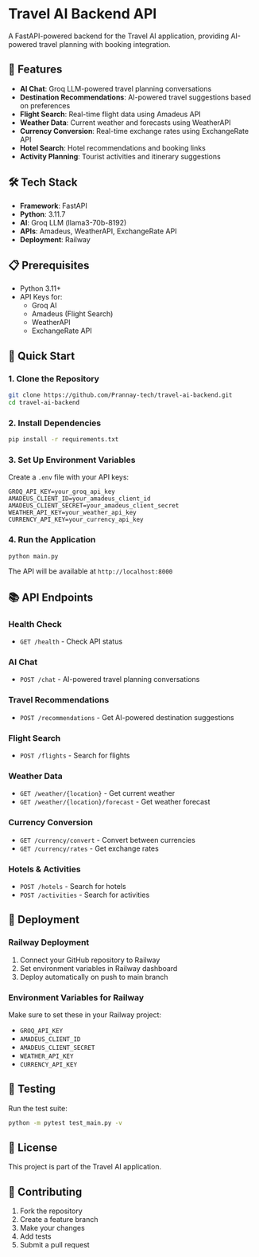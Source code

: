 # Travel AI Backend API

A FastAPI-powered backend for the Travel AI application, providing AI-powered travel planning with booking integration.

## 🚀 Features

- **AI Chat**: Groq LLM-powered travel planning conversations
- **Destination Recommendations**: AI-powered travel suggestions based on preferences
- **Flight Search**: Real-time flight data using Amadeus API
- **Weather Data**: Current weather and forecasts using WeatherAPI
- **Currency Conversion**: Real-time exchange rates using ExchangeRate API
- **Hotel Search**: Hotel recommendations and booking links
- **Activity Planning**: Tourist activities and itinerary suggestions

## 🛠️ Tech Stack

- **Framework**: FastAPI
- **Python**: 3.11.7
- **AI**: Groq LLM (llama3-70b-8192)
- **APIs**: Amadeus, WeatherAPI, ExchangeRate API
- **Deployment**: Railway

## 📋 Prerequisites

- Python 3.11+
- API Keys for:
  - Groq AI
  - Amadeus (Flight Search)
  - WeatherAPI
  - ExchangeRate API

## 🚀 Quick Start

### 1. Clone the Repository
```bash
git clone https://github.com/Prannay-tech/travel-ai-backend.git
cd travel-ai-backend
```

### 2. Install Dependencies
```bash
pip install -r requirements.txt
```

### 3. Set Up Environment Variables
Create a `.env` file with your API keys:
```env
GROQ_API_KEY=your_groq_api_key
AMADEUS_CLIENT_ID=your_amadeus_client_id
AMADEUS_CLIENT_SECRET=your_amadeus_client_secret
WEATHER_API_KEY=your_weather_api_key
CURRENCY_API_KEY=your_currency_api_key
```

### 4. Run the Application
```bash
python main.py
```

The API will be available at `http://localhost:8000`

## 📚 API Endpoints

### Health Check
- `GET /health` - Check API status

### AI Chat
- `POST /chat` - AI-powered travel planning conversations

### Travel Recommendations
- `POST /recommendations` - Get AI-powered destination suggestions

### Flight Search
- `POST /flights` - Search for flights

### Weather Data
- `GET /weather/{location}` - Get current weather
- `GET /weather/{location}/forecast` - Get weather forecast

### Currency Conversion
- `GET /currency/convert` - Convert between currencies
- `GET /currency/rates` - Get exchange rates

### Hotels & Activities
- `POST /hotels` - Search for hotels
- `POST /activities` - Search for activities

## 🚀 Deployment

### Railway Deployment
1. Connect your GitHub repository to Railway
2. Set environment variables in Railway dashboard
3. Deploy automatically on push to main branch

### Environment Variables for Railway
Make sure to set these in your Railway project:
- `GROQ_API_KEY`
- `AMADEUS_CLIENT_ID`
- `AMADEUS_CLIENT_SECRET`
- `WEATHER_API_KEY`
- `CURRENCY_API_KEY`

## 🧪 Testing

Run the test suite:
```bash
python -m pytest test_main.py -v
```

## 📝 License

This project is part of the Travel AI application.

## 🤝 Contributing

1. Fork the repository
2. Create a feature branch
3. Make your changes
4. Add tests
5. Submit a pull request 